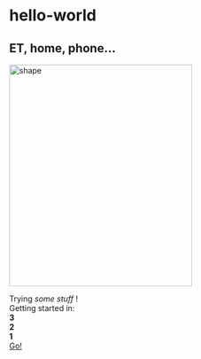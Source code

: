 # hello-world

## ET, home, phone...
<a data-flickr-embed="true" href="https://www.flickr.com/gp/156589946@N03/FvBerq" title="oops, wrong one!"><img src="https://live.staticflickr.com/893/41561973661_aae176d794_w.jpg" width="330" height="400" alt="shape"></a>

Trying _some stuff_ !  
Getting started in:  
**3**  
**2**  
**1**  
[Go!](https://www.youtube.com/watch?v=iyFijjikkeM)





